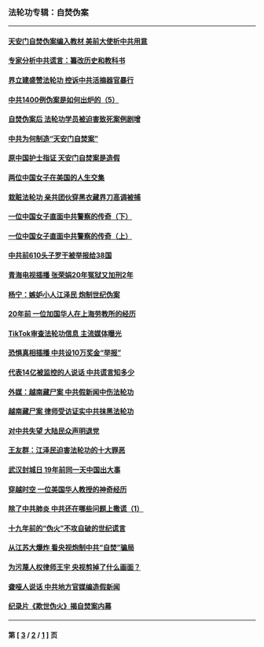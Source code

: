 ### 法轮功专辑：自焚伪案
---
#### [天安门自焚伪案编入教材 美前大使析中共用意](../../pages/nf5562/n13791932.md?10290430) 
#### [专家分析中共谎言：纂改历史和教科书](../../pages/nf5562/n13781542.md?10290430) 
#### [界立建盛赞法轮功 控诉中共活摘器官暴行](../../pages/nf5562/n13781971.md?10290430) 
#### [中共1400例伪案是如何出炉的（5）](../../pages/nf5562/n13226831.md?10290430) 
#### [自焚伪案后 法轮功学员被迫害致死案例剧增](../../pages/nf5562/n13190600.md?10290430) 
#### [中共为何制造“天安门自焚案”](../../pages/nf5562/n13183270.md?10290430) 
#### [原中国护士指证 天安门自焚案是造假](../../pages/nf5562/n13172289.md?10290430) 
#### [两位中国女子在美国的人生交集](../../pages/nf5562/n13156138.md?10290430) 
#### [栽赃法轮功 亲共团伙穿黑衣藏界刀高调被捕](../../pages/nf5562/n13073780.md?10290430) 
#### [一位中国女子直面中共警察的传奇（下）](../../pages/nf5562/n12989706.md?10290430) 
#### [一位中国女子直面中共警察的传奇（上）](../../pages/nf5562/n12985072.md?10290430) 
#### [中共前610头子罗干被举报给38国](../../pages/nf5562/n12975419.md?10290430) 
#### [青海电视插播 张荣娟20年冤狱又加刑2年](../../pages/nf5562/n12738166.md?10290430) 
#### [杨宁：嫉妒小人江泽民 炮制世纪伪案](../../pages/nf5562/n12724108.md?10290430) 
#### [20年前 一位加国华人在上海劳教所的经历](../../pages/nf5562/n12707932.md?10290430) 
#### [TikTok审查法轮功信息 主流媒体曝光](../../pages/nf5562/n12362336.md?10290430) 
#### [恐惧真相插播 中共设10万奖金“举报”](../../pages/nf5562/n12306396.md?10290430) 
#### [代表14亿被监控的人说话 中共谎言知多少](../../pages/nf5562/n12297484.md?10290430) 
#### [外媒：越南藏尸案 中共假新闻中伤法轮功](../../pages/nf5562/n12264411.md?10290430) 
#### [越南藏尸案 律师受访证实中共抹黑法轮功](../../pages/nf5562/n12261878.md?10290430) 
#### [对中共失望 大陆民众声明退党](../../pages/nf5562/n12187315.md?10290430) 
#### [王友群：江泽民迫害法轮功的十大罪恶](../../pages/nf5562/n12169074.md?10290430) 
#### [武汉封城日 19年前同一天中国出大事](../../pages/nf5562/n12150901.md?10290430) 
#### [穿越时空  一位美国华人教授的神奇经历](../../pages/nf5562/n12097460.md?10290430) 
#### [除了中共肺炎 中共还在哪些问题上撒谎（1）](../../pages/nf5562/n11955770.md?10290430) 
#### [十九年前的“伪火”不攻自破的世纪谎言](../../pages/nf5562/n11813238.md?10290430) 
#### [从江苏大爆炸 看央视炮制中共“自焚”骗局](../../pages/nf5562/n11140275.md?10290430) 
#### [为污蔑人权律师王宇 央视剪掉了什么画面？](../../pages/nf5562/n11130142.md?10290430) 
#### [聋哑人说话 中共地方官媒编造假新闻](../../pages/nf5562/n11006067.md?10290430) 
#### [纪录片《欺世伪火》揭自焚案内幕](../../pages/nf5562/n11002664.md?10290430) 

---
#### 第 [ [3](./3.md?10290430) / [2](./2.md?10290430) / [1](./1.md?10290430) ] 页
